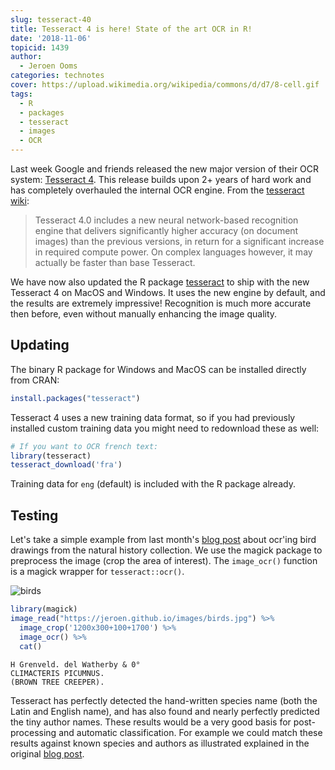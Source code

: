 ```yaml
---
slug: tesseract-40
title: Tesseract 4 is here! State of the art OCR in R!
date: '2018-11-06'
topicid: 1439
author:
  - Jeroen Ooms
categories: technotes
cover: https://upload.wikimedia.org/wikipedia/commons/d/d7/8-cell.gif
tags:
  - R
  - packages
  - tesseract
  - images
  - OCR
---
```


Last week Google and friends released the new major version of their OCR system: [Tesseract 4](https://github.com/tesseract-ocr/tesseract/releases). This release builds upon 2+ years of hard work and has completely overhauled the internal OCR engine. From the [tesseract wiki](https://github.com/tesseract-ocr/tesseract/wiki/TrainingTesseract-4.00):

> Tesseract 4.0 includes a new neural network-based recognition engine that delivers significantly higher accuracy (on document images) than the previous versions, in return for a significant increase in required compute power. On complex languages however, it may actually be faster than base Tesseract.

We have now also updated the R package [tesseract](https://cloud.r-project.org/web/packages/tesseract/index.html) to ship with the new Tesseract 4 on MacOS and Windows. It uses the new engine by default, and the results are extremely impressive! Recognition is much more accurate then before, even without manually enhancing the image quality.

## Updating

The binary R package for Windows and MacOS can be installed directly from CRAN:

```r
install.packages("tesseract")
```

Tesseract 4 uses a new training data format, so if you had previously installed custom training data you might need to redownload these as well:

```r
# If you want to OCR french text:
library(tesseract)
tesseract_download('fra')
```

Training data for `eng` (default) is included with the R package already.

## Testing

Let's take a simple example from last month's [blog post](/blog/2018/08/28/birds-ocr/) about ocr'ing bird drawings from the natural history collection. We use the magick package to preprocess the image (crop the area of interest). The `image_ocr()` function is a magick wrapper for `tesseract::ocr()`.

![birds](https://jeroen.github.io/images/birds.jpg)


```r
library(magick)
image_read("https://jeroen.github.io/images/birds.jpg") %>%
  image_crop('1200x300+100+1700') %>%
  image_ocr() %>%
  cat()
```

```
H Grenveld. del Watherby & 0°
CLIMACTERIS PICUMNUS.
(BROWN TREE CREEPER).
```


Tesseract has perfectly detected the hand-written species name (both the Latin and English name), and has also found and nearly perfectly predicted the tiny author names. These results would be a very good basis for post-processing and automatic classification. For example we could match these results against known species and authors as illustrated explained in the original [blog post](/blog/2018/08/28/birds-ocr/).

